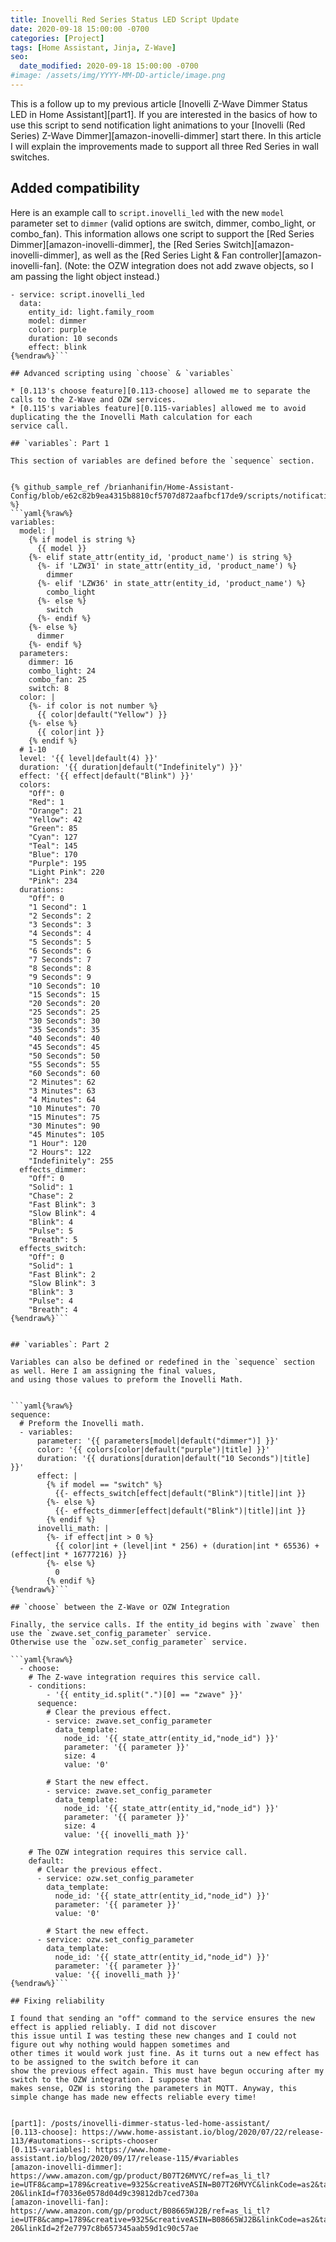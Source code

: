 ```yaml
---
title: Inovelli Red Series Status LED Script Update
date: 2020-09-18 15:00:00 -0700
categories: [Project]
tags: [Home Assistant, Jinja, Z-Wave]
seo:
  date_modified: 2020-09-18 15:00:00 -0700
#image: /assets/img/YYYY-MM-DD-article/image.png
---
```


This is a follow up to my previous article [Inovelli Z-Wave Dimmer Status LED in Home Assistant][part1]. If you are
interested in the basics of how to use this script to send notification light animations to your
[Inovelli (Red Series) Z-Wave Dimmer][amazon-inovelli-dimmer] start there. In this article I will explain the
improvements made to support all three Red Series in wall switches.

## Added compatibility

Here is an example call to `script.inovelli_led` with the new `model` parameter set to `dimmer` (valid options are switch, 
dimmer, combo_light, or combo_fan). This information allows one script to support the 
[Red Series Dimmer][amazon-inovelli-dimmer], the [Red Series Switch][amazon-inovelli-dimmer], as well as the [Red Series Light & Fan controller][amazon-inovelli-fan]. (Note: the OZW integration does not add zwave objects, so I am passing the light object instead.)

```{%raw%}
- service: script.inovelli_led
  data:
    entity_id: light.family_room
    model: dimmer
    color: purple
    duration: 10 seconds
    effect: blink
{%endraw%}```

## Advanced scripting using `choose` & `variables`

* [0.113's choose feature][0.113-choose] allowed me to separate the calls to the Z-Wave and OZW services.
* [0.115's variables feature][0.115-variables] allowed me to avoid duplicating the the Inovelli Math calculation for each 
service call.

## `variables`: Part 1

This section of variables are defined before the `sequence` section.


{% github_sample_ref /brianhanifin/Home-Assistant-Config/blob/e62c82b9ea4315b8810cf5707d872aafbcf17de9/scripts/notifications/inovelli_led.yaml %}
```yaml{%raw%}
variables:
  model: |
    {% if model is string %}
      {{ model }}
    {%- elif state_attr(entity_id, 'product_name') is string %}
      {%- if 'LZW31' in state_attr(entity_id, 'product_name') %}
        dimmer
      {%- elif 'LZW36' in state_attr(entity_id, 'product_name') %}
        combo_light
      {%- else %}
        switch
      {%- endif %}
    {%- else %}
      dimmer
    {%- endif %}
  parameters:
    dimmer: 16
    combo_light: 24
    combo_fan: 25
    switch: 8
  color: |
    {%- if color is not number %}
      {{ color|default("Yellow") }}
    {%- else %}
      {{ color|int }}
    {% endif %}
  # 1-10
  level: '{{ level|default(4) }}'
  duration: '{{ duration|default("Indefinitely") }}'
  effect: '{{ effect|default("Blink") }}'
  colors:
    "Off": 0
    "Red": 1
    "Orange": 21
    "Yellow": 42
    "Green": 85
    "Cyan": 127
    "Teal": 145
    "Blue": 170
    "Purple": 195
    "Light Pink": 220
    "Pink": 234
  durations:
    "Off": 0
    "1 Second": 1
    "2 Seconds": 2
    "3 Seconds": 3
    "4 Seconds": 4
    "5 Seconds": 5
    "6 Seconds": 6
    "7 Seconds": 7
    "8 Seconds": 8
    "9 Seconds": 9
    "10 Seconds": 10
    "15 Seconds": 15
    "20 Seconds": 20
    "25 Seconds": 25
    "30 Seconds": 30
    "35 Seconds": 35
    "40 Seconds": 40
    "45 Seconds": 45
    "50 Seconds": 50
    "55 Seconds": 55
    "60 Seconds": 60
    "2 Minutes": 62
    "3 Minutes": 63
    "4 Minutes": 64
    "10 Minutes": 70
    "15 Minutes": 75
    "30 Minutes": 90
    "45 Minutes": 105
    "1 Hour": 120
    "2 Hours": 122
    "Indefinitely": 255
  effects_dimmer:
    "Off": 0
    "Solid": 1
    "Chase": 2
    "Fast Blink": 3
    "Slow Blink": 4
    "Blink": 4
    "Pulse": 5
    "Breath": 5
  effects_switch:
    "Off": 0
    "Solid": 1
    "Fast Blink": 2
    "Slow Blink": 3
    "Blink": 3
    "Pulse": 4
    "Breath": 4
{%endraw%}```


## `variables`: Part 2

Variables can also be defined or redefined in the `sequence` section as well. Here I am assigning the final values,
and using those values to preform the Inovelli Math.


```yaml{%raw%}
sequence:
  # Preform the Inovelli math.
  - variables:
      parameter: '{{ parameters[model|default("dimmer")] }}'
      color: '{{ colors[color|default("purple")|title] }}'
      duration: '{{ durations[duration|default("10 Seconds")|title] }}'
      effect: |
        {% if model == "switch" %}
          {{- effects_switch[effect|default("Blink")|title]|int }}
        {%- else %}
          {{- effects_dimmer[effect|default("Blink")|title]|int }}
        {% endif %}
      inovelli_math: |
        {%- if effect|int > 0 %}
          {{ color|int + (level|int * 256) + (duration|int * 65536) + (effect|int * 16777216) }}
        {%- else %}
          0
        {% endif %}
{%endraw%}```

## `choose` between the Z-Wave or OZW Integration

Finally, the service calls. If the entity_id begins with `zwave` then use the `zwave.set_config_parameter` service.
Otherwise use the `ozw.set_config_parameter` service.

```yaml{%raw%}
  - choose:
    # The Z-wave integration requires this service call.
    - conditions:
        - '{{ entity_id.split(".")[0] == "zwave" }}'
      sequence:
        # Clear the previous effect.
        - service: zwave.set_config_parameter
          data_template:
            node_id: '{{ state_attr(entity_id,"node_id") }}'
            parameter: '{{ parameter }}'
            size: 4
            value: '0'

        # Start the new effect.
        - service: zwave.set_config_parameter
          data_template:
            node_id: '{{ state_attr(entity_id,"node_id") }}'
            parameter: '{{ parameter }}'
            size: 4
            value: '{{ inovelli_math }}'

    # The OZW integration requires this service call.
    default:
      # Clear the previous effect.
      - service: ozw.set_config_parameter
        data_template:
          node_id: '{{ state_attr(entity_id,"node_id") }}'
          parameter: '{{ parameter }}'
          value: '0'

        # Start the new effect.
      - service: ozw.set_config_parameter
        data_template:
          node_id: '{{ state_attr(entity_id,"node_id") }}'
          parameter: '{{ parameter }}'
          value: '{{ inovelli_math }}'
{%endraw%}```

## Fixing reliability

I found that sending an "off" command to the service ensures the new effect is applied reliably. I did not discover
this issue until I was testing these new changes and I could not figure out why nothing would happen sometimes and
other times it would work just fine. As it turns out a new effect has to be assigned to the switch before it can
show the previous effect again. This must have begun occuring after my switch to the OZW integration. I suppose that
makes sense, OZW is storing the parameters in MQTT. Anyway, this simple change has made new effects reliable every time!


[part1]: /posts/inovelli-dimmer-status-led-home-assistant/
[0.113-choose]: https://www.home-assistant.io/blog/2020/07/22/release-113/#automations--scripts-chooser
[0.115-variables]: https://www.home-assistant.io/blog/2020/09/17/release-115/#variables
[amazon-inovelli-dimmer]: https://www.amazon.com/gp/product/B07T26MVYC/ref=as_li_tl?ie=UTF8&camp=1789&creative=9325&creativeASIN=B07T26MVYC&linkCode=as2&tag=brianhanifi0d-20&linkId=f70336e0578d04d9c39812db7ced730a
[amazon-inovelli-fan]: https://www.amazon.com/gp/product/B08665WJ2B/ref=as_li_tl?ie=UTF8&camp=1789&creative=9325&creativeASIN=B08665WJ2B&linkCode=as2&tag=brianhanifi0d-20&linkId=2f2e7797c8b657345aab59d1c90c57ae
